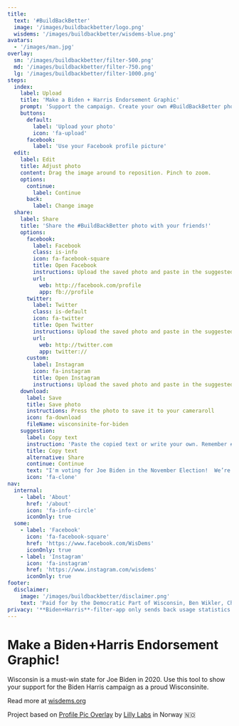 ```yaml
---
title:
  text: '#BuildBackBetter'
  image: '/images/buildbackbetter/logo.png'
  wisdems: '/images/buildbackbetter/wisdems-blue.png'
avatars:
  - '/images/man.jpg'
overlay:
  sm: '/images/buildbackbetter/filter-500.png'
  md: '/images/buildbackbetter/filter-750.png'
  lg: '/images/buildbackbetter/filter-1000.png'
steps:
  index:
    label: Upload
    title: 'Make a Biden + Harris Endorsement Graphic'
    prompt: 'Support the campaign. Create your own #BuildBackBetter photo and share with your friends.'
    buttons:
      default:
        label: 'Upload your photo'
        icon: 'fa-upload'
      facebook:
        label: 'Use your Facebook profile picture'
  edit:
    label: Edit
    title: Adjust photo
    content: Drag the image around to reposition. Pinch to zoom.
    options:
      continue:
        label: Continue
      back:
        label: Change image
  share:
    label: Share
    title: 'Share the #BuildBackBetter photo with your friends!'
    options:
      facebook:
        label: Facebook
        class: is-info
        icon: fa-facebook-square
        title: Open Facebook
        instructions: Upload the saved photo and paste in the suggested text.
        url:
          web: http://facebook.com/profile
          app: fb://profile
      twitter:
        label: Twitter
        class: is-default
        icon: fa-twitter
        title: Open Twitter
        instructions: Upload the saved photo and paste in the suggested text.
        url:
          web: http://twitter.com
          app: twitter://
      custom:
        label: Instagram
        icon: fa-instagram
        title: Open Instagram
        instructions: Upload the saved photo and paste in the suggested text.
    download:
      label: Save
      title: Save photo
      instructions: Press the photo to save it to your cameraroll
      icon: fa-download
      fileName: wisconsinite-for-biden
    suggestion:
      label: Copy text
      instruction: 'Paste the copied text or write your own. Remember #BuildBackBetter'
      title: Copy text
      alternative: Share
      continue: Continue
      text: "I'm voting for Joe Biden in the November Election!  We’re in a battle for the soul of the nation, and it’s up to all of us to end the Trump nightmare. Join me in showing support: wisdems.org/frame"
      icon: 'fa-clone'
nav:
  internal:
    - label: 'About'
      href: '/about'
      icon: 'fa-info-circle'
      iconOnly: true
  some:
    - label: 'Facebook'
      icon: 'fa-facebook-square'
      href: 'https://www.facebook.com/WisDems'
      iconOnly: true
    - label: 'Instagram'
      icon: 'fa-instagram'
      href: 'https://www.instagram.com/wisdems'
      iconOnly: true
footer:
  disclaimer:
    image: '/images/buildbackbetter/disclaimer.png'
    text: 'Paid for by the Democratic Part of Wisconsin, Ben Wikler, Chair.'
privacy: '**Biden+Harris**-filter-app only sends back usage statistics through Google Analytics. No images or personal information is stored by us.'
---
```


# Make a Biden+Harris Endorsement Graphic!

Wisconsin is a must-win state for Joe Biden in 2020. Use this tool to show your support for the Biden Harris campaign as a proud Wisconsinite. 

Read more at [wisdems.org](https://wisdems.org)

Project based on [Profile Pic Overlay](https://github.com/lillylabs/profile-pic-overlay) by [Lilly Labs](http://lillylabs.no) in Norway 🇳🇴
